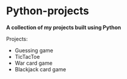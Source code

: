 # Python-projects
**A collection of my projects built using Python**

Projects:
- Guessing game
- TicTacToe
- War card game
- Blackjack card game
